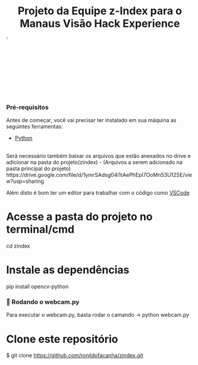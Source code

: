 <h1 align="center"> Projeto da Equipe z-Index para o Manaus Visão Hack Experience </h1>

<img align="top" src="https://drive.google.com/file/d/11w8T4S4OlOKHz2TfutcQ5YvKdPduZ_6b/view?usp=sharing.png" width="4%" alt="img"/>

### Pré-requisitos

Antes de começar, você vai precisar ter instalado em sua máquina as seguintes ferramentas:
- [Python](https://www.python.org/)
<br>
Será necessário também baixar os arquivos que estão anexados no drive e adicionar na pasta do projeto(zindex)
- (Arquivos a serem adcionado na pasta principal do projeto) https://drive.google.com/file/d/1ymrSAdsg04i1tAePhEpl7OoMn53U12SE/view?usp=sharing

Além disto é bom ter um editor para trabalhar com o código como [VSCode](https://code.visualstudio.com/)

# Acesse a pasta do projeto no terminal/cmd
  cd zindex

# Instale as dependências
  pip install opencv-python

### 🎲 Rodando o webcam.py
Para executar o webcam.py, basta rodar o camando -> python webcam.py

# Clone este repositório
$ git clone <https://github.com/ronildofacanha/zindex.git>


